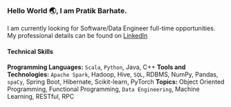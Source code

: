 <!--
**PratikBarhate/PratikBarhate** is a ✨ _special_ ✨ repository because its `README.md` (this file) appears on your GitHub profile.

Hi there 👋

Here are some ideas to get you started:

- 🔭 I’m currently working on ...
- 🌱 I’m currently learning ...
- 👯 I’m looking to collaborate on ...
- 🤔 I’m looking for help with ...
- 💬 Ask me about ...
- 📫 How to reach me: ...
- 😄 Pronouns: ...
- ⚡ Fun fact: ...
-->

### Hello World 🌏, I am Pratik Barhate.

I am currently looking for Software/Data Engineer full-time opportunities. My professional details can be found on [LinkedIn](https://www.linkedin.com/in/pratik-barhate)

#### Technical Skills

**Programming Languages:** `Scala`, `Python`, Java, C++
**Tools and Technologies:** `Apache Spark`, Hadoop, Hive, `SQL`, RDBMS, NumPy, Pandas, `spaCy`, Spring Boot, Hibernate, Scikit-learn, PyTorch
**Topics:** Object Oriented Programming, Functional Programming, `Data Engineering`, Machine Learning, RESTful, RPC
